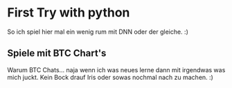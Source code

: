 # First Try with python 
So ich spiel hier mal ein wenig rum mit DNN oder der gleiche. :)

## Spiele mit BTC Chart's

Warum BTC Chats... naja wenn ich was neues lerne dann mit irgendwas was mich juckt.
Kein Bock drauf Iris oder sowas nochmal nach zu machen. :)
